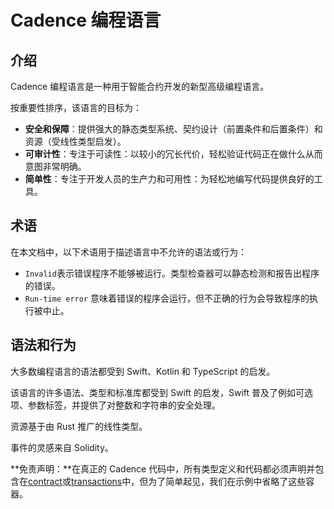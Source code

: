 # Cadence 编程语言

## 介绍

Cadence 编程语言是一种用于智能合约开发的新型高级编程语言。

按重要性排序，该语言的目标为：

- **安全和保障**：提供强大的静态类型系统、契约设计（前置条件和后置条件）和资源（受线性类型启发）。
- **可审计性**：专注于可读性：以较小的冗长代价，轻松验证代码正在做什么从而意图非常明确。
- **简单性**：专注于开发人员的生产力和可用性：为轻松地编写代码提供良好的工具。

## 术语

在本文档中，以下术语用于描述语言中不允许的语法或行为：

- `Invalid`表示错误程序不能够被运行。类型检查器可以静态检测和报告出程序的错误。
- `Run-time error` 意味着错误的程序会运行，但不正确的行为会导致程序的执行被中止。

## 语法和行为

大多数编程语言的语法都受到 Swift、Kotlin 和 TypeScript 的启发。

该语言的许多语法、类型和标准库都受到 Swift 的启发，Swift 普及了例如可选项、参数标签，并提供了对整数和字符串的安全处理。

资源基于由 Rust 推广的线性类型。

事件的灵感来自 Solidity。

**免责声明：**在真正的 Cadence 代码中，所有类型定义和代码都必须声明并包含在[contract](https://docs.onflow.org/cadence/language/contracts)或[transactions](https://docs.onflow.org/cadence/language/transactions)中，但为了简单起见，我们在示例中省略了这些容器。
